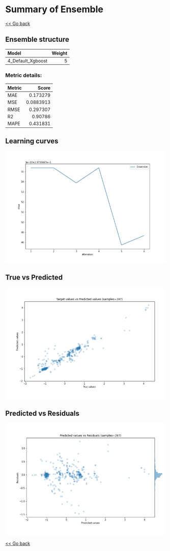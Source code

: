 # Summary of Ensemble

[<< Go back](../README.md)


## Ensemble structure
| Model             |   Weight |
|:------------------|---------:|
| 4_Default_Xgboost |        5 |

### Metric details:
| Metric   |     Score |
|:---------|----------:|
| MAE      | 0.173279  |
| MSE      | 0.0883913 |
| RMSE     | 0.297307  |
| R2       | 0.90786   |
| MAPE     | 0.431831  |



## Learning curves
![Learning curves](learning_curves.png)
## True vs Predicted

![True vs Predicted](true_vs_predicted.png)


## Predicted vs Residuals

![Predicted vs Residuals](predicted_vs_residuals.png)



[<< Go back](../README.md)
